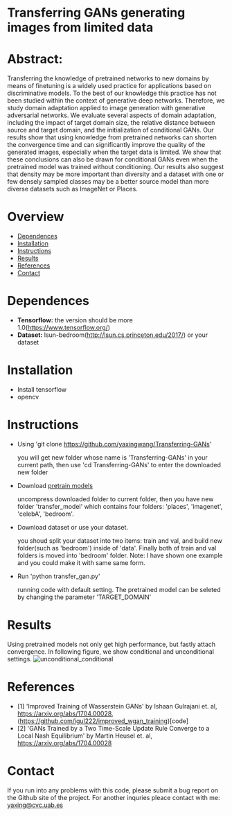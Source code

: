 # Transferring GANs generating images from limited data
# Abstract: 
Transferring the knowledge of pretrained networks to new domains by means of finetuning is a widely used practice for applications based on discriminative models. To the best of our knowledge this practice has not been studied within the context of generative deep networks. Therefore, we study domain adaptation applied to image generation with generative adversarial networks. We evaluate several aspects of domain adaptation, including the impact of target domain size, the relative distance between source and target domain, and the initialization of conditional GANs. Our results show that using knowledge from pretrained networks can shorten the convergence time and can significantly improve the quality of the generated images, especially when the target data is limited. We show that these conclusions can also be drawn for conditional GANs even when the pretrained model was trained without conditioning. Our results also suggest that density may be more important than diversity and a dataset with one or few densely sampled classes may be a better source model than more diverse datasets such as ImageNet or Places.

# Overview 
- [Dependences](#dependences)
- [Installation](#installtion)
- [Instructions](#instructions)
- [Results](#results)
- [References](#references)
- [Contact](#contact)
# Dependences 
- **Tensorflow:** the version should be more 1.0(https://www.tensorflow.org/)
- **Dataset:** lsun-bedroom(http://lsun.cs.princeton.edu/2017/) or your dataset 

# Installation 
- Install tensorflow
- opencv 
# Instructions
- Using 'git clone https://github.com/yaxingwang/Transferring-GANs'

    you will get new folder whose name is 'Transferring-GANs' in your current path, then  use 'cd Transferring-GANs' to enter the downloaded new folder
    
- Download [pretrain models](https://drive.google.com/drive/folders/1KYzR-NEwKT1582USX31samfZ3JoJ5ija)

    uncompress downloaded folder to current folder, then you have new folder 'transfer_model'  which contains four folders: 'places', 'imagenet', 'celebA', 'bedroom'.

- Download dataset or use your dataset.
    
    you shoud split your dataset into two items: train and val, and build new folder(such as 'bedroom') inside of 'data'. Finally both of train and val folders is moved into 'bedroom' folder.
    Note: I have shown one example and you could make it with same same form.

- Run 'python transfer_gan.py'

   running code with default setting. The pretrained model can be seleted by changing the parameter 'TARGET_DOMAIN'
 
# Results 
Using pretrained models not only get high performance, but fastly attach convergence. In following figure, we show conditional and unconditional settings.
![unconditional_conditional](https://user-images.githubusercontent.com/16056485/40908899-5d8484be-67e8-11e8-894c-d4b19a54e48c.png)

# References 
- \[1\] 'Improved Training of Wasserstein GANs' by Ishaan Gulrajani et. al, https://arxiv.org/abs/1704.00028, (https://github.com/igul222/improved_wgan_training)[code] 
- \[2\] 'GANs Trained by a Two Time-Scale Update Rule Converge to a Local Nash Equilibrium' by Martin Heusel  et. al, https://arxiv.org/abs/1704.00028
# Contact

If you run into any problems with this code, please submit a bug report on the Github site of the project. For another inquries pleace contact with me: yaxing@cvc.uab.es
